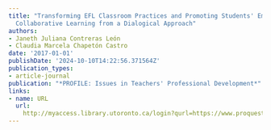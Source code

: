 ```yaml
---
title: "Transforming EFL Classroom Practices and Promoting Students' Empowerment:
  Collaborative Learning from a Dialogical Approach"
authors:
- Janeth Juliana Contreras León
- Claudia Marcela Chapetón Castro
date: '2017-01-01'
publishDate: '2024-10-10T14:22:56.371564Z'
publication_types:
- article-journal
publication: "*PROFILE: Issues in Teachers' Professional Development*"
links:
- name: URL
  url: 
    http://myaccess.library.utoronto.ca/login?qurl=https://www.proquest.com/docview/1969020486?accountid=14771&bdid=38382&_bd=MDUbe3Qli3IqyjzoVYUVoBFWzc0%3D
---
```


